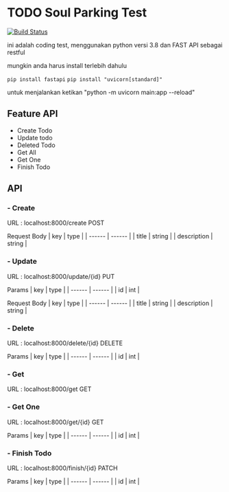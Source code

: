 # TODO Soul Parking Test

[![Build Status](https://travis-ci.org/joemccann/dillinger.svg?branch=master)](https://travis-ci.org/joemccann/dillinger)

ini adalah coding test, menggunakan python versi 3.8 dan FAST API sebagai restful

mungkin anda harus install terlebih dahulu

`pip install fastapi`
`pip install "uvicorn[standard]"`

untuk menjalankan ketikan "python -m uvicorn main:app --reload"

## Feature API

- Create Todo
- Update todo
- Deleted Todo
- Get All
- Get One
- Finish Todo

## API

### - Create

URL : localhost:8000/create POST

Request Body
| key | type |
| ------ | ------ |
| title | string |
| description | string |

### - Update

URL : localhost:8000/update/{id} PUT

Params
| key | type |
| ------ | ------ |
| id | int |

Request Body
| key | type |
| ------ | ------ |
| title | string |
| description | string |

### - Delete

URL : localhost:8000/delete/{id} DELETE

Params
| key | type |
| ------ | ------ |
| id | int |

### - Get

URL : localhost:8000/get GET

### - Get One

URL : localhost:8000/get/{id} GET

Params
| key | type |
| ------ | ------ |
| id | int |

### - Finish Todo

URL : localhost:8000/finish/{id} PATCH

Params
| key | type |
| ------ | ------ |
| id | int |
